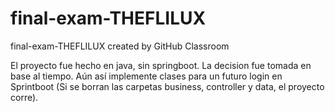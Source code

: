 # final-exam-THEFLILUX
final-exam-THEFLILUX created by GitHub Classroom

El proyecto fue hecho en java, sin springboot. La decision fue tomada en base al tiempo. 
Aún así implemente clases para un futuro login en Sprintboot (Si se borran las carpetas business, controller y data, el proyecto corre).
